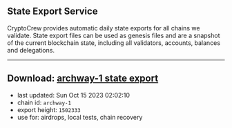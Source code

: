 ## State Export Service
CryptoCrew provides automatic daily state exports for all chains we validate. State export files can be used as genesis files and are a snapshot of the current blockchain state, including all validators, accounts, balances and delegations.

---
**Download: [archway-1 state export](https://dl.ccvalidators.com/SERVICE/archway/archway-1_export_1502333.json)**
---

- last updated: Sun Oct 15 2023 02:02:10
- chain id: `archway-1`
- export height: `1502333`
- use for: airdrops, local tests, chain recovery
